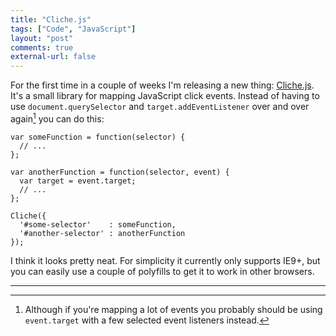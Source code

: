 ```yaml
---
title: "Cliche.js"
tags: ["Code", "JavaScript"]
layout: "post"
comments: true
external-url: false
---
```


For the first time in a couple of weeks I'm releasing a new thing: [Cliche.js](https://github.com/gummesson/cliche.js). It's a small library for mapping JavaScript click events. Instead of having to use `document.querySelector` and `target.addEventListener` over and over again[^1] you can do this:

    var someFunction = function(selector) {
      // ...  
    };

    var anotherFunction = function(selector, event) {
      var target = event.target;
      // ...  
    };

    Cliche({
      '#some-selector'    : someFunction,
      '#another-selector' : anotherFunction
    });

I think it looks pretty neat. For simplicity it currently only supports IE9+, but you can easily use a couple of polyfills to get it to work in other browsers.

* * *

[^1]: Although if you're mapping a lot of events you probably should be using `event.target` with a few selected event listeners instead.
